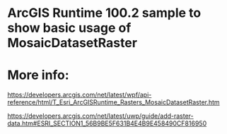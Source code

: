 ﻿# ArcGIS Runtime 100.2 sample to show basic usage of MosaicDatasetRaster

# More info:
https://developers.arcgis.com/net/latest/wpf/api-reference/html/T_Esri_ArcGISRuntime_Rasters_MosaicDatasetRaster.htm

https://developers.arcgis.com/net/latest/uwp/guide/add-raster-data.htm#ESRI_SECTION1_56B9BE5F631B4E4B9E458490CF816950